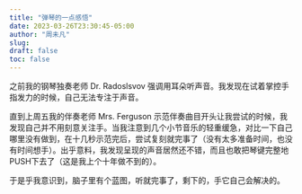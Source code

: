 ```yaml
---
title: "弹琴的一点感悟"
date: 2023-03-26T23:30:45-05:00
author: "周未凡"
slug:
draft: false
toc: false
---
```

<p>之前我的钢琴独奏老师 Dr. Radoslsvov 强调用耳朵听声音。我发现在试着掌控手指发力的时候，自己无法专注于声音。</p>
<p>直到上周五我的伴奏老师 Mrs. Ferguson 示范伴奏曲目开头让我尝试的时候，我发现自己并不用刻意关注手。当我注意到几个小节音乐的轻重缓急，对比一下自己哪里没有做到，在十几秒示范完后，尝试复刻就完事了（没有太多准备时间，也没有时间想手）。出乎意料，我发现呈现的声音居然还不错，而且也敢把琴键完整地PUSH下去了（这是我上个十年做不到的）。</p>
<p>于是乎我意识到，脑子里有个蓝图，听就完事了，剩下的，手它自己会解决的。</p>